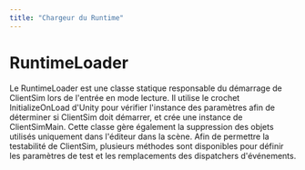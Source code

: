 ```yaml
---
title: "Chargeur du Runtime"
---
```



# RuntimeLoader
Le RuntimeLoader est une classe statique responsable du démarrage de ClientSim lors de l'entrée en mode lecture. Il utilise le crochet InitializeOnLoad d'Unity pour vérifier l'instance des paramètres afin de déterminer si ClientSim doit démarrer, et crée une instance de ClientSimMain. Cette classe gère également la suppression des objets utilisés uniquement dans l'éditeur dans la scène. Afin de permettre la testabilité de ClientSim, plusieurs méthodes sont disponibles pour définir les paramètres de test et les remplacements des dispatchers d'événements.